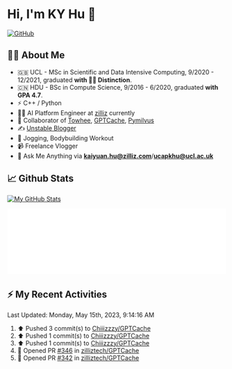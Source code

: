 # Hi, I'm KY Hu 👋

[![GitHub](https://img.shields.io/badge/dynamic/json?logo=github&label=GitHub&labelColor=495867&color=495867&query=%24.data.totalSubs&url=https%3A%2F%2Fapi.spencerwoo.com%2Fsubstats%2F%3Fsource%3Dgithub%26queryKey%3Dhayschan&style=flat-square)](https://github.com/Chiiizzzy)

## 🧑‍💻 About Me


- 🇬🇧 UCL - MSc in Scientific and Data Intensive Computing, 9/2020 - 12/2021, graduated **with 🧑‍🎓 Distinction**.
- 🇨🇳 HDU - BSc in Compute Science, 9/2016 - 6/2020, graduated **with GPA 4.7**.
- ⚡️ C++ / Python
- 🧑‍💻 AI Platform Engineer at [zilliz](https://zilliz.com/) currently
- 💬 Collaborator of [Towhee](https://github.com/towhee-io/towhee), [GPTCache](https://github.com/zilliztech/GPTCache), [Pymilvus](https://github.com/milvus-io/pymilvus)
- ✍️ [Unstable Blogger](https://blog.csdn.net/DooDia)
- 🏃 Jogging, Bodybuilding Workout
- 📹 Freelance Vlogger
- 📮 Ask Me Anything via **[kaiyuan.hu@zilliz.com](mailto:kaiyuan.hu@zilliz.com)**/**[ucapkhu@ucl.ac.uk](ucapkhu@ucl.ac.uk)**


## 📈 Github Stats

[![My GitHub Stats](https://github-readme-stats.vercel.app/api?username=Chiiizzzy&show_icons=true&theme=gotham)](https://github-readme-stats.vercel.app/api?username=Chiiizzzy&show_icons=true&theme=gotham)

<!-- [![Ashutosh's github activity graph](https://github-readme-activity-graph.cyclic.app/graph?username=Chiiizzzy&theme=dracula)](https://github.com/Chiiizzzy/github-readme-activity-graph) -->


![Metrics 👋](/metrics.plugin.followup.user.svg)

## ⚡️ My Recent Activities

<!--RECENT_ACTIVITY:last_update-->
Last Updated: Monday, May 15th, 2023, 9:14:16 AM
<!--RECENT_ACTIVITY:last_update_end-->

<!--RECENT_ACTIVITY:start-->
1. ⬆️ Pushed 3 commit(s) to [Chiiizzzy/GPTCache](https://github.com/Chiiizzzy/GPTCache)<br>
2. ⬆️ Pushed 1 commit(s) to [Chiiizzzy/GPTCache](https://github.com/Chiiizzzy/GPTCache)<br>
3. ⬆️ Pushed 1 commit(s) to [Chiiizzzy/GPTCache](https://github.com/Chiiizzzy/GPTCache)<br>
4. 💪 Opened PR [#346](https://github.com/zilliztech/GPTCache/pull/346) in [zilliztech/GPTCache](https://github.com/zilliztech/GPTCache)<br>
5. 💪 Opened PR [#342](https://github.com/zilliztech/GPTCache/pull/342) in [zilliztech/GPTCache](https://github.com/zilliztech/GPTCache)<br>
<!--RECENT_ACTIVITY:end-->
